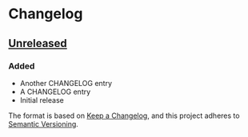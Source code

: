 # Changelog

## [Unreleased]

### Added

- Another CHANGELOG entry
- A CHANGELOG entry
- Initial release

The format is based on [Keep a Changelog](https://keepachangelog.com/en/1.1.0/),
and this project adheres to [Semantic Versioning](https://semver.org/spec/v2.0.0.html).

[unreleased]: https://github.com/tajobe/git-release-issue-112
